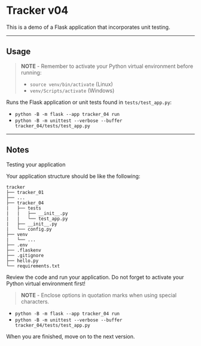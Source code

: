 # Tracker v04

This is a demo of a Flask application that incorporates unit testing.

-----

## Usage

> **NOTE** - Remember to activate your Python virtual environment before running:
>
> - `source venv/bin/activate` (Linux)
> - `venv/Scripts/activate` (Windows)

Runs the Flask application or unit tests found in `tests/test_app.py`:

- `python -B -m flask --app tracker_04 run`
- `python -B -m unittest --verbose --buffer tracker_04/tests/test_app.py`

-----

## Notes

Testing your application

Your application structure should be like the following:

```text
tracker
├── tracker_01
├── ...
├── tracker_04
|   ├── tests
|   |   ├── __init__.py
|   |   └── test_app.py
|   ├── __init__.py
|   └── config.py
├── venv
|   └── ...
├── .env
├── .flaskenv
├── .gitignore
├── hello.py
└── requirements.txt
```

Review the code and run your application. Do not forget to activate your Python virtual environment first!

> **NOTE** - Enclose options in quotation marks when using special characters.

- `python -B -m flask --app tracker_04 run`
- `python -B -m unittest --verbose --buffer tracker_04/tests/test_app.py`

When you are finished, move on to the next version.
